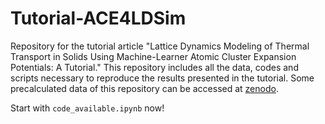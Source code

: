 # Tutorial-ACE4LDSim

Repository for the tutorial article "Lattice Dynamics Modeling of Thermal Transport in Solids Using Machine-Learner Atomic Cluster Expansion Potentials: A Tutorial." This repository includes all the data, codes and scripts necessary to reproduce the results presented in the tutorial. Some precalculated data of this repository can be accessed at [zenodo](https://zenodo.org/records/14642844). 

Start with `code_available.ipynb` now!
